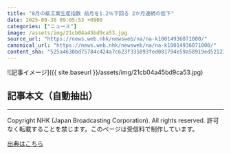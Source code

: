 ```yaml
---
title: "8月の鉱工業生産指数 前月を1.2％下回る 2か月連続の低下"
date: 2025-09-30 09:05:53 +0900
categories: ["ニュース"]
image: /assets/img/21cb04a45bd9ca53.jpg
source_url: "https://news.web.nhk/newsweb/na/na-k10014936071000/"
canonical_url: "https://news.web.nhk/newsweb/na/na-k10014936071000/"
content_sha: "525a4630bd75784c424a7c623f335893fed081794e59a58919ed521235029589"
---
```


![記事イメージ]({{ site.baseurl }}/assets/img/21cb04a45bd9ca53.jpg)

## 記事本文（自動抽出）
<div><div class="_13tndsj2"><nav aria-label="フッターサイトナビゲーション" class="_13tndsj4"></nav><hr class="esl7kn2s esl7kn1l esl7kn1n _14xli2ae"><p class="esl7kn2s esl7kn1m esl7kn1o _1yvk0f68 _1lugom81">Copyright NHK (Japan Broadcasting Corporation). All rights reserved. 許可なく転載することを禁じます。このページは受信料で制作しています。</p></div></div>

[出典はこちら](https://news.web.nhk/newsweb/na/na-k10014936071000/)
